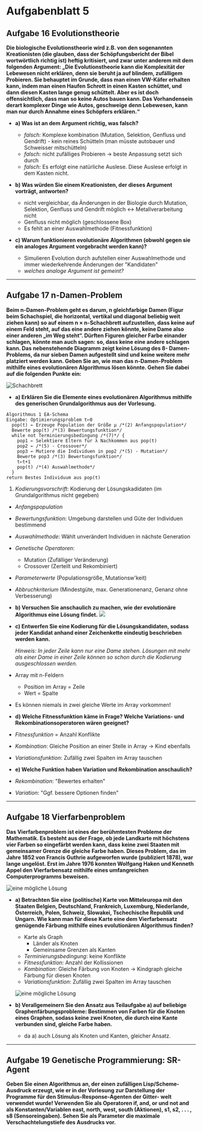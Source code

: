 # Aufgabenblatt 5

## Aufgabe 16 Evolutionstheorie
**Die biologische Evolutionstheorie wird z.B. von den sogenannten Kreationisten (die glauben, dass der Schöpfungsbericht der Bibel wortwörtlich richtig ist) heftig kritisiert, und zwar unter anderem mit dem folgenden Argument:
„Die Evolutionstheorie kann die Komplexität der Lebewesen nicht erklären, denn sie beruht ja auf blindem, zufälligem Probieren. Sie behauptet im Grunde, dass man einen VW-Käfer erhalten kann, indem man einen Haufen Schrott in einen Kasten schüttet, und dann diesen Kasten lange genug schüttelt. Aber es ist doch offensichtlich, dass man so keine Autos bauen kann. Das Vorhandensein derart komplexer Dinge wie Autos, geschweige denn Lebewesen, kann man nur durch Annahme eines Schöpfers erklären.“**
* **a) Was ist an dem Argument richtig, was falsch?**
  * *falsch:* Komplexe kombination (Mutation, Selektion, Genfluss und Gendrift) - kein reines Schütteln (man müsste autobauer und Schweisser mitschütteln)
  * *falsch:* nicht zufälliges Probieren -> beste Anpassung setzt sich durch
  * *falsch:* Es erfolgt eine natürliche Auslese. Diese Auslese erfolgt in dem Kasten nicht.
* **b) Was würden Sie einem Kreationisten, der dieses Argument vorträgt, antworten?**
  * nicht vergleichbar, da Änderungen in der Biologie durch Mutation, Selektion, Genfluss und Gendrift möglich <-> Metallverarbeitung nicht
  * Genfluss nicht möglich (geschlossene Box)
  * Es fehlt an einer Auswahlmethode (Fitnessfunktion)

* **c) Warum funktionieren evolutionäre Algorithmen (obwohl gegen sie ein analoges Argument vorgebracht werden kann)?**
  * Simulieren Evolution durch aufstellen einer Auswahlmethode und immer wiederkehrende Änderungen der "Kandidaten"
  * *welches analoge Argument ist gemeint?*

---
## Aufgabe 17 n-Damen-Problem
**Beim n-Damen-Problem geht es darum, n gleichfarbige Damen (Figur beim Schachspiel, die horizontal, vertikal und diagonal beliebig weit ziehen kann) so auf einem n × n-Schachbrett aufzustellen, dass keine auf einem Feld steht, auf das eine andere ziehen könnte, keine Dame also einer anderen „im Weg steht“. Dürften Figuren gleicher Farbe einander schlagen, könnte man auch sagen: so, dass keine eine andere schlagen kann.
Das nebenstehende Diagramm zeigt keine Lösung des 8- Damen-Problems, da nur sieben Damen aufgestellt sind und keine weitere mehr platziert werden kann.
Geben Sie an, wie man das n-Damen-Problem mithilfe eines evolutionären Algorithmus lösen könnte. Gehen Sie dabei auf die folgenden Punkte ein:**

 ![Schachbrett](Schachbrett.png)
* **a) Erklären Sie die Elemente eines evolutionären Algorithmus mithilfe des generischen Grundalgorithmus aus der Vorlesung.**

```
Algorithmus 1 EA-Schema
Eingabe: Optimierungsproblem t←0
  pop(t) ← Erzeuge Population der Größe μ /*(2) Anfangspopulation*/
  Bewerte pop(t) /*(3) Bewertungsfunktion*/
  while not Terminierungsbedingung /*(7)*/ {
    pop1 ← Selektiere Eltern für λ Nachkommen aus pop(t)
    pop2 ← /*(5) - Crossover*/
    pop3 ← Mutiere die Individuen in pop2 /*(5) - Mutation*/
    Bewerte pop3 /*(3) Bewertungsfunktion*/
    t←t+1
    pop(t) /*(4) Auswahlmethode*/
  }
return Bestes Individuum aus pop(t)
```

  1. *Kodierungsvorschrift*: Kodierung der Lösungskadidaten (im Grundalgorithmus nicht gegeben)
  * *Anfangspopulation*
  * *Bewertungsfunktion*: Umgebung darstellen und Güte der Individuen bestimmend
  * *Auswahlmethode*: Wählt unverändert Individuen in nächste Generation
  * *Genetische Operatoren*:
    * Mutation (Zufälliger Veränderung)
    * Crossover (Zerteilt und Rekombiniert)
  * *Parameterwerte* (Populationsgröße, Mutationsw'keit)
  * *Abbruchkriterium* (Mindestgüte, max. Generationenanz, Genanz ohne Verbesserung)

* **b) Versuchen Sie anschaulich zu machen, wie der evolutionäre Algorithmus eine Lösung findet.**
![](Aufgabe17b.jpg)

* **c) Entwerfen Sie eine Kodierung für die Lösungskandidaten, sodass jeder Kandidat anhand einer Zeichenkette eindeutig beschrieben werden kann.**

  *Hinweis: In jeder Zeile kann nur eine Dame stehen. Lösungen mit mehr als einer Dame in einer Zeile können so schon durch die Kodierung ausgeschlossen werden.*

 * Array mit n-Feldern
    * Position im Array = Zeile
    * Wert = Spalte
 * Es können niemals in zwei gleiche Werte im Array vorkommen!

* **d) Welche Fitnessfunktion käme in Frage? Welche Variations- und Rekombinationsoperatoren wären geeignet?**
 * *Fitnessfunktion* = Anzahl Konflikte
 * *Kombination*: Gleiche Position an einer Stelle in Array -> Kind ebenfalls
 * *Variationsfunktion*: Zufällig zwei Spalten im Array tauschen

* **e) Welche Funktion haben Variation und Rekombination anschaulich?**
 * *Rekombination*: "Bewertes erhalten"
 * *Variation*: "Ggf. bessere Optionen finden"
---
## Aufgabe 18 Vierfarbenproblem
**Das Vierfarbenproblem ist eines der berühmtesten Probleme der Mathematik. Es besteht aus der Frage, ob jede Landkarte mit höchstens vier Farben so eingefärbt werden kann, dass keine zwei Staaten mit gemeinsamer Grenze die gleiche Farbe haben. Dieses Problem, das im Jahre 1852 von Francis Guthrie aufgeworfen wurde (publiziert 1878), war lange ungelöst. Erst im Jahre 1976 konnten Wolfgang Haken und Kenneth Appel den Vierfarbensatz mithilfe eines umfangreichen Computerprogramms beweisen.**

![eine mögliche Lösung](Aufgabe18_possSolution.svg)

* **a) Betrachten Sie eine (politische) Karte von Mitteleuropa mit den Staaten Belgien, Deutschland, Frankreich, Luxemburg, Niederlande, Österreich, Polen, Schweiz, Slowakei, Tschechische Republik und Ungarn. Wie kann man für diese Karte eine dem Vierfarbensatz genügende Färbung mithilfe eines evolutionären Algorithmus finden?**
  * Karte als Graph
    * Länder als Knoten
    * Gemeinsame Grenzen als Kanten
  * *Terminierungsbedingung*: keine Konflikte
  * *Fitnessfunktion:* Anzahl der Kollissionen
  * *Kombination*: Gleiche Färbung von Knoten -> Kindgraph gleiche Färbung für diesen Knoten
  * *Variationsfunktion*: Zufällig zwei Spalten im Array tauschen

  ![eine mögliche Lösung](Aufgabe18_Knoten.svg)

* **b) Verallgemeinern Sie den Ansatz aus Teilaufgabe a) auf beliebige Graphenfärbungsprobleme: Bestimmen von Farben für die Knoten eines Graphen, sodass keine zwei Knoten, die durch eine Kante verbunden sind, gleiche Farbe haben.**
  * da a) auch Lösung als Knoten und Kanten, gleicher Ansatz.

---
## Aufgabe 19 Genetische Programmierung: SR-Agent
**Geben Sie einen Algorithmus an, der einen zufälligen Lisp/Scheme-Ausdruck erzeugt, wie er in der Vorlesung zur Darstellung der Programme für den Stimulus-Response-Agenten der Gitter- welt verwendet wurde!
Verwenden Sie als Operatoren if, and, or und not and als Konstanten/Variablen east, north, west, south (Aktionen), s1, s2, . . . , s8 (Sensoreingaben). Sehen Sie als Parameter die maximale Verschachtelungstiefe des Ausdrucks vor.**
